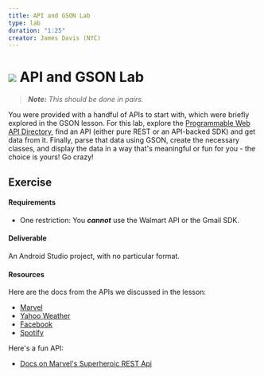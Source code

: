 ```yaml
---
title: API and GSON Lab
type: lab
duration: "1:25"
creator: James Davis (NYC)
---
```


# ![](https://ga-dash.s3.amazonaws.com/production/assets/logo-9f88ae6c9c3871690e33280fcf557f33.png) API and GSON Lab

> ***Note:*** _This should be done in pairs._

You were provided with a handful of APIs to start with, which were briefly explored in the GSON lesson. For this lab, explore the [Programmable Web API Directory](http://www.programmableweb.com/apis/directory), find an API (either pure REST or an API-backed SDK) and get data from it. Finally, parse that data using GSON, create the necessary classes, and display the data in a way that's meaningful or fun for you - the choice is yours!  Go crazy!

## Exercise

#### Requirements

- One restriction: You ***cannot*** use the Walmart API or the Gmail SDK.

#### Deliverable

An Android Studio project, with no particular format.

#### Resources

Here are the docs from the APIs we discussed in the lesson:

* [Marvel](http://developer.marvel.com/)
* [Yahoo Weather](https://developer.yahoo.com/weather/)
* [Facebook](https://developers.facebook.com/)
* [Spotify](https://developer.spotify.com/)

Here's a fun API:

- [Docs on Marvel's Superheroic REST Api](http://www.codingricky.com/marvels-superheroic-rest-api/)
